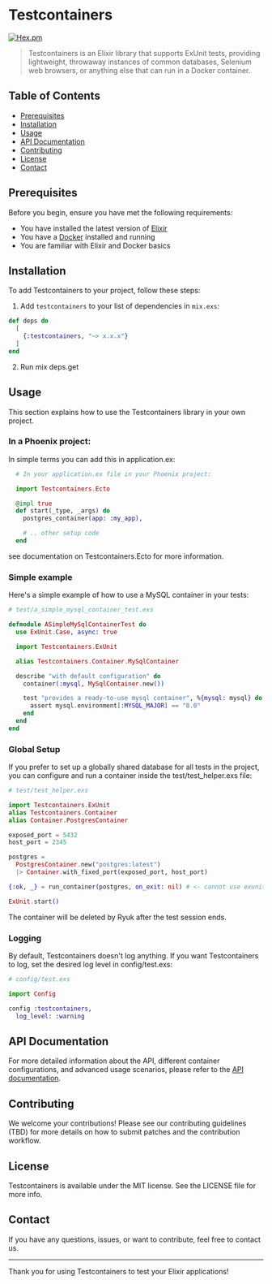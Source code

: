 # Testcontainers

[![Hex.pm](https://img.shields.io/hexpm/v/testcontainers.svg)](https://hex.pm/packages/testcontainers)

> Testcontainers is an Elixir library that supports ExUnit tests, providing lightweight, throwaway instances of common databases, Selenium web browsers, or anything else that can run in a Docker container.

## Table of Contents
- [Prerequisites](#prerequisites)
- [Installation](#installation)
- [Usage](#usage)
- [API Documentation](#api-documentation)
- [Contributing](#contributing)
- [License](#license)
- [Contact](#contact)

## Prerequisites

Before you begin, ensure you have met the following requirements:
- You have installed the latest version of [Elixir](https://elixir-lang.org/install.html)
- You have a [Docker](https://www.docker.com/products/docker-desktop) installed and running
- You are familiar with Elixir and Docker basics

## Installation

To add Testcontainers to your project, follow these steps:

1. Add `testcontainers` to your list of dependencies in `mix.exs`:

```elixir
def deps do
  [
    {:testcontainers, "~> x.x.x"}
  ]
end
```

2. Run mix deps.get

## Usage

This section explains how to use the Testcontainers library in your own project.

### In a Phoenix project:

In simple terms you can add this in application.ex:

```elixir
  # In your application.ex file in your Phoenix project:

  import Testcontainers.Ecto

  @impl true
  def start(_type, _args) do
    postgres_container(app: :my_app),

    # .. other setup code
  end
```

see documentation on Testcontainers.Ecto for more information.

### Simple example

Here's a simple example of how to use a MySQL container in your tests:

```elixir
# test/a_simple_mysql_container_test.exs

defmodule ASimpleMySqlContainerTest do
  use ExUnit.Case, async: true

  import Testcontainers.ExUnit

  alias Testcontainers.Container.MySqlContainer

  describe "with default configuration" do
    container(:mysql, MySqlContainer.new())

    test "provides a ready-to-use mysql container", %{mysql: mysql} do
      assert mysql.environment[:MYSQL_MAJOR] == "8.0"
    end
  end
end
```

### Global Setup

If you prefer to set up a globally shared database for all tests in the project, you can configure and run a container inside the test/test_helper.exs file:

```elixir
# test/test_helper.exs

import Testcontainers.ExUnit
alias Testcontainers.Container
alias Container.PostgresContainer

exposed_port = 5432
host_port = 2345

postgres =
  PostgresContainer.new("postgres:latest")
  |> Container.with_fixed_port(exposed_port, host_port)

{:ok, _} = run_container(postgres, on_exit: nil) # <- cannot use exunits on_exit callback here

ExUnit.start()
```

The container will be deleted by Ryuk after the test session ends.

### Logging

By default, Testcontainers doesn't log anything. If you want Testcontainers to log, set the desired log level in config/test.exs:

```elixir
# config/test.exs

import Config 

config :testcontainers,
  log_level: :warning
```

## API Documentation

For more detailed information about the API, different container configurations, and advanced usage scenarios, please refer to the [API documentation](https://hexdocs.pm/testcontainers/api-reference.html).

## Contributing

We welcome your contributions! Please see our contributing guidelines (TBD) for more details on how to submit patches and the contribution workflow.

## License

Testcontainers is available under the MIT license. See the LICENSE file for more info.

## Contact

If you have any questions, issues, or want to contribute, feel free to contact us.

---

Thank you for using Testcontainers to test your Elixir applications!
